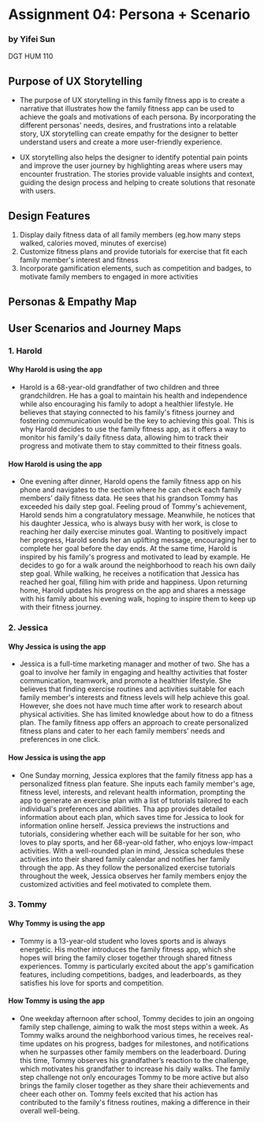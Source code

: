 # Assignment 04: Persona + Scenario
### by Yifei Sun
DGT HUM 110

## Purpose of UX Storytelling

- The purpose of UX storytelling in this family fitness app is to create a narrative that illustrates how the family fitness app can be used to achieve the goals and motivations of each persona. By incorporating the different personas' needs, desires, and frustrations into a relatable story, UX storytelling can create empathy for the designer to better understand users and create a more user-friendly experience. 

- UX storytelling also helps the designer to identify potential pain points and improve the user journey by highlighting areas where users may encounter frustration. The stories provide valuable insights and context, guiding the design process and helping to create solutions that resonate with users.

## Design Features
1. Display daily fitness data of all family members (eg.how many steps walked, calories moved, minutes of exercise)
2. Customize fitness plans and provide tutorials for exercise that fit each family member's interest and fitness 
3. Incorporate gamification elements, such as competition and badges, to motivate family members to engaged in more activities

## Personas & Empathy Map

## User Scenarios and Journey Maps

### 1. Harold

#### Why Harold is using the app

- Harold is a 68-year-old grandfather of two children and three grandchildren. He has a goal to maintain his health and independence while also encouraging his family to adopt a healthier lifestyle. He believes that staying connected to his family's fitness journey and fostering communication would be the key to achieving this goal. This is why Harold decides to use the family fitness app, as it offers a way to monitor his family's daily fitness data, allowing him to track their progress and motivate them to stay committed to their fitness goals.

#### How Harold is using the app

- One evening after dinner, Harold opens the family fitness app on his phone and navigates to the section where he can check each family members’ daily fitness data. He sees that his grandson Tommy has exceeded his daily step goal. Feeling proud of Tommy's achievement, Harold sends him a congratulatory message. Meanwhile, he notices that his daughter Jessica, who is always busy with her work, is close to reaching her daily exercise minutes goal. Wanting to positively impact her progress, Harold sends her an uplifting message, encouraging her to complete her goal before the day ends. At the same time, Harold is inspired by his family's progress and motivated to lead by example. He decides to go for a walk around the neighborhood to reach his own daily step goal. While walking, he receives a notification that Jessica has reached her goal, filling him with pride and happiness. Upon returning home, Harold updates his progress on the app and shares a message with his family about his evening walk, hoping to inspire them to keep up with their fitness journey.

### 2. Jessica

#### Why Jessica is using the app

- Jessica is a full-time marketing manager and mother of two. She has a goal to involve her family in engaging and healthy activities that foster communication, teamwork, and promote a healthier lifestyle. She believes that finding exercise routines and activities suitable for each family member's interests and fitness levels will help achieve this goal. However, she does not have much time after work to research about physical activities. She has limited knowledge about how to do a fitness plan. The family fitness app offers an approach to create personalized fitness plans and cater to her each family members’ needs and preferences in one click.

#### How Jessica is using the app
- One Sunday morning, Jessica explores that the family fitness app has a personalized fitness plan feature. She inputs each family member's age, fitness level, interests, and relevant health information, prompting the app to generate an exercise plan with a list of tutorials tailored to each individual's preferences and abilities. Tha app provides detailed information about each plan, which saves time for Jessica to look for information online herself. Jessica previews the instructions and tutorials, considering whether each will be suitable for her son, who loves to play sports, and her 68-year-old father, who enjoys low-impact activities. With a well-rounded plan in mind, Jessica schedules these activities into their shared family calendar and notifies her family through the app. As they follow the personalized exercise tutorials throughout the week, Jessica observes her family members enjoy the customized activities and feel motivated to complete them.

### 3. Tommy

#### Why Tommy is using the app

- Tommy is a 13-year-old student who loves sports and is always energetic. His mother introduces the family fitness app, which she hopes will bring the family closer together through shared fitness experiences. Tommy is particularly excited about the app's gamification features, including competitions, badges, and leaderboards, as they satisfies his love for sports and competition.

#### How Tommy is using the app

- One weekday afternoon after school, Tommy decides to join an ongoing family step challenge, aiming to walk the most steps within a week. As Tommy walks around the neighborhood various times, he receives real-time updates on his progress, badges for milestones, and notifications when he surpasses other family members on the leaderboard. During this time, Tommy observes his grandfather’s reaction to the challenge, which motivates his grandfather to increase his daily walks. The family step challenge not only encourages Tommy to be more active but also brings the family closer together as they share their achievements and cheer each other on. Tommy feels excited that his action has contributed to the family's fitness routines, making a difference in their overall well-being. 

